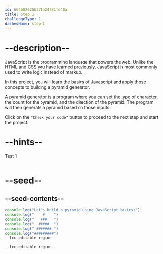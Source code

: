 ```yaml
---
id: 664b82025b371a24781fd40a
title: Step 1
challengeType: 1
dashedName: step-1
---
```


# --description--

JavaScript is the programming language that powers the web. Unlike the HTML and CSS you have learned previously, JavaScript is most commonly used to write logic instead of markup.

In this project, you will learn the basics of Javascript and apply those concepts to building a pyramid generator. 

A pyramid generator is a program where you can set the type of character, the count for the pyramid, and the direction of the pyramid. The program will then generate a pyramid based on those inputs.

Click on the `"Check your code"` button to proceed to the next step and start the project. 

# --hints--

Test 1

```js

```

# --seed--

## --seed-contents--

```js
console.log("Let's build a pyramid using JavaScript basics:");
console.log("    #    ")
console.log("   ###   ")
console.log("  #####  ")
console.log(" ####### ")
console.log("#########")
--fcc-editable-region--

--fcc-editable-region--
```
